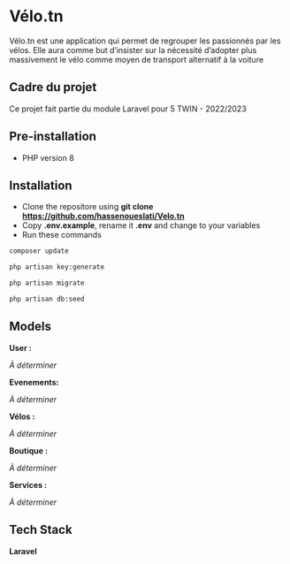 
# Vélo.tn

Vélo.tn est une application qui permet de regrouper les passionnés par les
vélos. Elle aura comme but d’insister sur la nécessité d’adopter plus
massivement le vélo comme moyen de transport alternatif à la voiture



## Cadre du projet

Ce projet fait partie du module Laravel pour 5 TWIN - 2022/2023

## Pre-installation
* PHP version 8



## Installation
* Clone the repositore using **git clone https://github.com/hassenoueslati/Velo.tn**
* Copy **.env.example**, rename it **.env** and change to your variables
* Run these commands
``` bash
composer update
```
``` bash
php artisan key:generate
```
``` bash
php artisan migrate
```
``` bash
php artisan db:seed
```

## Models

**User :**
<!-- - id_user (int)(pk)
- user_name (string)
- email (string)
- password(string)(bcrypt for pwd hashing) --> 
*À déterminer*

**Evenements:**
<!-- - id_box (int)(pk)
- box_name (string)(unique) -->
*À déterminer*

**Vélos :**
<!-- - id_booking (int)(pk)
- t_start(date)
- t_end(date)
- id_user(fk)
- id_box (fk) -->
*À déterminer*

**Boutique :**

*À déterminer*

**Services :**

*À déterminer*

## Tech Stack

**Laravel**



